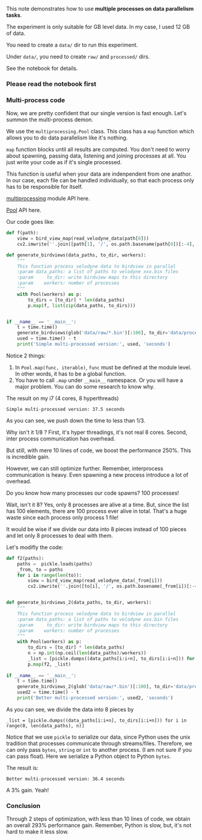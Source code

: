 This note demonstrates how to use __multiple processes on data parallelism tasks__.

The experiment is only suitable for GB level data. In my case, I used 12 GB of data.

You need to create a `data/` dir to run this experiment.

Under `data/`, you need to create `raw/` and `processed/` dirs.

See the notebook for details.

### Please read the notebook first

### Multi-process code

Now, we are pretty confident that our single version is fast enough. Let's summon the multi-process demon.

We use the `multiprocessing.Pool` class. This class has a `map` function which allows you to do data parallelism like it's nothing.

`map` function blocks until all results are computed. You don't need to worry about spawning, passing data, listening and joining processes at all. You just write your code as if it's single processed.

This function is useful when your data are indenpendent from one anathor. In our case, each file can be handled individually, so that each process only has to be responsible for itself.

[multiprocessing](https://docs.python.org/3.5/library/multiprocessing.html) module API here.

[Pool](https://docs.python.org/3.5/library/multiprocessing.html#multiprocessing.pool.Pool) API here.

Our code goes like:
```python
def f(path):
	view = bird_view_map(read_velodyne_data(path[0]))
	cv2.imwrite(''.join([path[1], '/', os.path.basename(path[0])[:-4], '.png']), view)

def generate_birdviews(data_paths, to_dir, workers):
	"""
	This function process velodyne data to birdview in parallel
	:param data_paths: a list of paths to velodyne xxx.bin files
	:param     to_dir: write birdview maps to this directory
	:param    workers: number of processes
	"""
	with Pool(workers) as p:
		to_dirs = [to_dir] * len(data_paths)
		p.map(f, list(zip(data_paths, to_dirs)))


if __name__ == '__main__':
	t = time.time()
	generate_birdviews(glob('data/raw/*.bin')[:100], to_dir='data/processed', workers=8)
	used = time.time() - t
	print('Simple multi-processed version:', used, 'seconds')
```
Notice 2 things:
1. In `Pool.map(func, iterable)`, `func` must be defined at the module level. In other words, it has to be a global function.
2. You have to call `.map` under `__main__` namespace. Or you will have a major problem. You can do some research to know why.

The result on my i7 (4 cores, 8 hyperthreads)
```
Simple multi-processed version: 37.5 seconds
```

As you can see, we push down the time to less than 1/3. 

Why isn't it 1/8 ? First, it's hyper threadings, it's not real 8 cores. Second, inter process communication has overhead.

But still, with mere 10 lines of code, we boost the performance 250%. This is incredible gain.

However, we can still optimize further. Remember, interprocess communication is heavy. Even spawning a new process introduce a lot of overhead.

Do you know how many processes our code spawns? 100 processes!

Wait, isn't it 8? Yes, only 8 processes are alive at a time. But, since the list has 100 elements, there are 100 process ever alive in total. That's a huge waste since each process only process 1 file!

It would be wise if we divide our data into 8 pieces instead of 100 pieces and let only 8 processes to deal with them.

Let's modifly the code:
```Python
def f2(paths):
	paths =  pickle.loads(paths)
	_from, to = paths
	for i in range(len(to)):
		view = bird_view_map(read_velodyne_data(_from[i]))
		cv2.imwrite(''.join([to[i], '/', os.path.basename(_from[i])[:-4], '.png']), view)


def generate_birdviews_2(data_paths, to_dir, workers):
	"""
	This function process velodyne data to birdview in parallel
	:param data_paths: a list of paths to velodyne xxx.bin files
	:param     to_dir: write birdview maps to this directory
	:param    workers: number of processes
	"""
	with Pool(workers) as p:
		to_dirs = [to_dir] * len(data_paths)
		n = np.int(np.ceil(len(data_paths)/workers))
		_list = [pickle.dumps((data_paths[i:i+n], to_dirs[i:i+n])) for i in range(0, len(data_paths), n)] 
		p.map(f2, _list)
        
if __name__ == '__main__':
	t = time.time()
	generate_birdviews_2(glob('data/raw/*.bin')[:100], to_dir='data/processed', workers=8)
	used2 = time.time() - t
	print('Better multi-processed version:', used2, 'seconds')
```
As you can see, we divide the data into 8 pieces by
```
_list = [pickle.dumps((data_paths[i:i+n], to_dirs[i:i+n])) for i in range(0, len(data_paths), n)] 
```
Notice that we use `pickle` to serialize our data, since Python uses the unix tradition that processes communicate through streams/files. Therefore, we can only pass `bytes`, `string` or `int` to another process. (I am not sure if you can pass float). Here we serialize a Python object to Python `bytes`.

The result is:
```
Better multi-processed version: 36.4 seconds
```
A 3% gain. Yeah!

### Conclusion
Through 2 steps of optimization, with less than 10 lines of code, we obtain an overall 293% performance gain. Remember, Python is slow, but, it's not hard to make it less slow.
